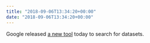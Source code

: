 ```yaml
---
title: "2018-09-06T13:34:20+00:00"
date: "2018-09-06T13:34:20+00:00"
---
```


Google released [a new tool](https://www.blog.google/products/search/making-it-easier-discover-datasets/) today to search for datasets.
